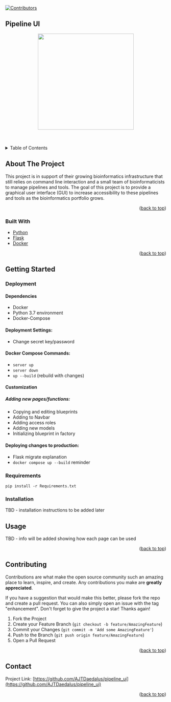 <div id="top"></div>
<!--
*** Thanks for checking out the Best-README-Template. If you have a suggestion
*** that would make this better, please fork the repo and create a pull request
*** or simply open an issue with the tag "enhancement".
*** Don't forget to give the project a star!
*** Thanks again! Now go create something AMAZING! :D
-->



<!-- PROJECT SHIELDS -->
<!--
*** I'm using markdown "reference style" links for readability.
*** Reference links are enclosed in brackets [ ] instead of parentheses ( ).
*** See the bottom of this document for the declaration of the reference variables
*** for contributors-url, forks-url, etc. This is an optional, concise syntax you may use.
*** https://www.markdownguide.org/basic-syntax/#reference-style-links
-->
[![Contributors][contributors-shield]][contributors-url]

<!-- PROJECT LOGO -->
## Pipeline UI
<p align="center">
  <img src="https://user-images.githubusercontent.com/98370207/158001923-83de168b-587f-43df-bd8c-4abfe016c5b0.png" width="300" height="300">
  </p>  
<br /><br />

<!-- TABLE OF CONTENTS -->
<details>
  <summary>Table of Contents</summary>
  <ol>
    <li>
      <a href="#about-the-project">About The Project</a>
      <ul>
        <li><a href="#built-with">Built with</a></li>
      </ul>
    </li>
    <li>
      <a href="#getting-started">Getting Started</a>
      <ul>
        <li><a href="#prerequisites">Requirements</a></li>
        <li><a href="#installation">Installation</a></li>
      </ul>
    </li>
    <li><a href="#usage">Usage</a></li>
    <li><a href="#contributing">Contributing</a></li>
    <li><a href="#contact">Contact</a></li>
  </ol>
</details>

<!-- ABOUT THE PROJECT -->
## About The Project

This project is in support of their growing bioinformatics infrastructure that still relies on command line interaction and a small team of bioinformaticists to manage pipelines and tools.  The goal of this project is to provide a graphical user interface (GUI) to increase accessibility to these pipelines and tools as the bioinformatics portfolio grows.

<p align="right">(<a href="#top">back to top</a>)</p>

### Built With

* [Python](https://www.python.org/)
* [Flask](https://flask.palletsprojects.com/en/2.0.x/)
* [Docker](https://www.docker.com/)

<p align="right">(<a href="#top">back to top</a>)</p>

<!-- GETTING STARTED -->
## Getting Started
### Deployment

#### Dependencies

- Docker
- Python 3.7 environment
- Docker-Compose

#### Deployment Settings:
- Change secret key/password

#### Docker Compose Commands:
- `server up`
- `server down`
- `up --build` (rebuild with changes)

#### Customization
 ##### Adding new pages/functions:
  - Copying and editing blueprints
  - Adding to Navbar
  - Adding access roles
  - Adding new models
  - Initializing blueprint in factory

#### Deploying changes to production:
  - Flask migrate explanation
  - `docker compose up --build` reminder
  
### Requirements
```
pip install -r Requirements.txt
```

### Installation
TBD - installation instructions to be added later

<!-- USAGE EXAMPLES -->
## Usage
TBD - info will be added showing how each page can be used

<p align="right">(<a href="#top">back to top</a>)</p>

<!-- CONTRIBUTING -->
## Contributing

Contributions are what make the open source community such an amazing place to learn, inspire, and create. Any contributions you make are **greatly appreciated**.

If you have a suggestion that would make this better, please fork the repo and create a pull request. You can also simply open an issue with the tag "enhancement".
Don't forget to give the project a star! Thanks again!

1. Fork the Project
2. Create your Feature Branch (`git checkout -b feature/AmazingFeature`)
3. Commit your Changes (`git commit -m 'Add some AmazingFeature'`)
4. Push to the Branch (`git push origin feature/AmazingFeature`)
5. Open a Pull Request

<p align="right">(<a href="#top">back to top</a>)</p>

<!-- CONTACT -->
## Contact

Project Link: [https://github.com/AJTDaedalus/pipeline_ui](https://github.com/AJTDaedalus/pipeline_ui)

<p align="right">(<a href="#top">back to top</a>)</p>


<!-- MARKDOWN LINKS & IMAGES -->
<!-- https://www.markdownguide.org/basic-syntax/#reference-style-links -->
[contributors-shield]: https://img.shields.io/github/contributors/AJTDaedalus/pipeline_ui.svg?style=for-the-badge

[contributors-url]: https://github.com/AJTDaedalus/pipeline_ui/graphs/contributors
[forks-shield]: https://img.shields.io/github/forks/AJTDaedalus/pipeline_ui.svg?style=for-the-badge
[forks-url]: https://github.com/AJTDaedalus/pipeline_ui/network/members
[stars-shield]: https://img.shields.io/github/stars/AJTDaedalus/pipeline_ui.svg?style=for-the-badge
[stars-url]: https://github.com/AJTDaedalus/pipeline_ui/stargazers
[issues-shield]: https://img.shields.io/github/issues/AJTDaedalus/pipeline_ui.svg?style=for-the-badge
[issues-url]: https://github.com/AJTDaedalus/pipeline_ui/issues
[license-shield]: https://img.shields.io/github/license/AJTDaedalus/pipeline_ui.svg?style=for-the-badge
[license-url]: https://github.com/AJTDaedalus/pipeline_ui/blob/master/LICENSE.txt
[linkedin-shield]: https://img.shields.io/badge/-LinkedIn-black.svg?style=for-the-badge&logo=linkedin&colorB=555
[linkedin-url]: https://linkedin.com/in/linkedin_username
[product-screenshot]: images/screenshot.png
